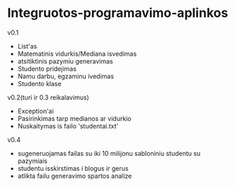 # Integruotos-programavimo-aplinkos

v0.1

- List'as
- Matematinis vidurkis/Mediana isvedimas
- atsitiktinis pazymiu generavimas
- Studento pridejimas
- Namu darbu, egzaminu ivedimas
- Studento klase

v0.2(turi ir 0.3 reikalavimus)

- Exception'ai
- Pasirinkimas tarp medianos ar vidurkio
- Nuskaitymas is failo 'studentai.txt'

v0.4

- sugeneruojamas failas su iki 10 milijonu sabloniniu studentu su pazymiais
- studentu isskirstimas i blogus ir gerus
- atlikta failu generavimo spartos analize
